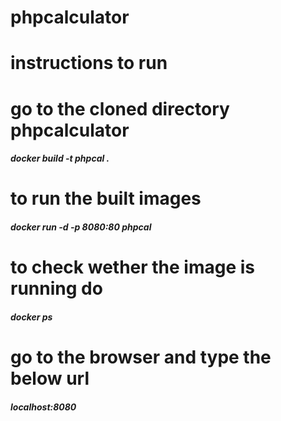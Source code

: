 # phpcalculator
# instructions to run 

# go to the cloned directory phpcalculator

##### docker build -t phpcal .

# to run the built images

##### docker run -d -p 8080:80 phpcal

# to check wether the image is running do

##### docker ps

# go to the browser and type the below url

##### localhost:8080
